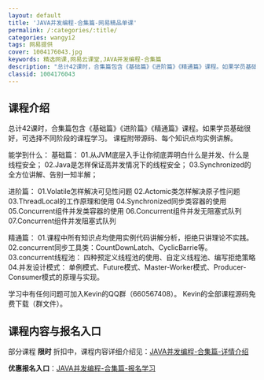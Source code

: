 ```yaml
---
layout: default
title: 'JAVA并发编程-合集篇-网易精品单课'
permalink: /:categories/:title/
categories: wangyi2
tags: 网易提供
cover: 1004176043.jpg
keywords: 精选网课,网易云课堂,JAVA并发编程-合集篇
description: "总计42课时，合集篇包含《基础篇》《进阶篇》《精通篇》课程。如果学员基础很好，可选择不同阶段的课程学习。课程附带源码、每个知识点均实例讲解。能学到什么：基础篇：01.从JVM底层入手让你彻底"
classid: 1004176043
---
```


## 课程介绍

总计42课时，合集篇包含《基础篇》《进阶篇》《精通篇》课程。如果学员基础很好，可选择不同阶段的课程学习。
课程附带源码、每个知识点均实例讲解。

能学到什么：
基础篇：
01.从JVM底层入手让你彻底弄明白什么是并发、什么是线程安全；
02.Java是怎样保证高并发情况下的线程安全；
03.Synchronized的全方位讲解、告别一知半解；

进阶篇：
01.Volatile怎样解决可见性问题
02.Actomic类怎样解决原子性问题
03.ThreadLocal的工作原理和使用
04.Synchronized同步类容器的使用
05.Concurrent组件并发类容器的使用
06.Concurrent组件并发无阻塞式队列
07.Concurrent组件并发阻塞式队列

精通篇：
01.课程中所有知识点均使用实例代码讲解分析，拒绝只讲理论不实践。
02.concurrent同步工具类：CountDownLatch、CyclicBarrie等。
03.concurrent线程池： 四种预定义线程池的使用、自定义线程池、编写拒绝策略
04.并发设计模式： 单例模式、Future模式、Master-Worker模式、Producer-Consumer模式的原理与实现。

学习中有任何问题可加入Kevin的QQ群（660567408）。
Kevin的全部课程源码免费下载（群文件）。

## 课程内容与报名入口

部分课程 **限时** 折扣中，课程内容详细介绍见：[JAVA并发编程-合集篇-详情介绍](https://study.163.com/course/introduction/1004176043.htm?share=1&shareId=1025206652&utm_campaign=share&utm_medium=iphoneShare&utm_source=&utm_u=1025206652)

**优惠报名入口**：[JAVA并发编程-合集篇-报名学习](https://study.163.com/course/introduction/1004176043.htm?share=1&shareId=1025206652&utm_campaign=share&utm_medium=iphoneShare&utm_source=&utm_u=1025206652)

